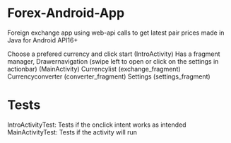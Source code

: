 # Forex-Android-App
Foreign exchange app using web-api calls to get latest pair prices made in Java for Android API16+

Choose a prefered currency and click start (IntroActivity)
Has a fragment manager, Drawernavigation (swipe left to open or click on the settings in actionbar) (MainActivity)
Currencylist (exchange_fragment)
Currencyconverter (converter_fragment)
Settings (settings_fragment)

# Tests
IntroActivityTest:
Tests if the onclick intent works as intended
MainActivityTest:
Tests if the activity will run
